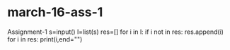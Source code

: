 # march-16-ass-1
Assignment-1
s=input()
l=list(s)
res=[]
for i in l:
    if i not in res:
        res.append(i)
for i in res:
    print(i,end="")
